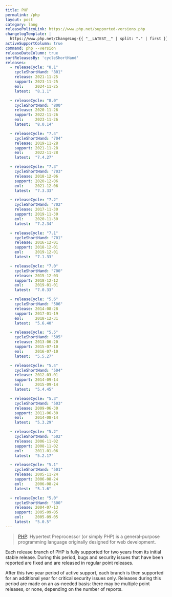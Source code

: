 ```yaml
---
title: PHP
permalink: /php
layout: post
category: lang
releasePolicyLink: https://www.php.net/supported-versions.php
changelogTemplate: |
  https://www.php.net/ChangeLog-{{ "__LATEST__" | split: "." | first }}.php#__LATEST__
activeSupportColumn: true
command: php --version
releaseDateColumn: true
sortReleasesBy: 'cycleShortHand'
releases:
  - releaseCycle: "8.1"
    cycleShortHand: "801"
    release: 2021-11-25
    support: 2023-11-25
    eol:     2024-11-25
    latest:  "8.1.1"

  - releaseCycle: "8.0"
    cycleShortHand: "800"
    release: 2020-11-26
    support: 2022-11-26
    eol:     2023-11-26
    latest:  "8.0.14"

  - releaseCycle: "7.4"
    cycleShortHand: "704"
    release: 2019-11-28
    support: 2021-11-28
    eol:     2022-11-28
    latest:  "7.4.27"

  - releaseCycle: "7.3"
    cycleShortHand: "703"
    release: 2018-12-06
    support: 2020-12-06
    eol:     2021-12-06
    latest:  "7.3.33"

  - releaseCycle: "7.2"
    cycleShortHand: "702"
    release: 2017-11-30
    support: 2019-11-30
    eol:     2020-11-30
    latest:  "7.2.34"

  - releaseCycle: "7.1"
    cycleShortHand: "701"
    release: 2016-12-01
    support: 2018-12-01
    eol:     2019-12-01
    latest:  "7.1.33"

  - releaseCycle: "7.0"
    cycleShortHand: "700"
    release: 2015-12-03
    support: 2018-12-12
    eol:     2019-01-01
    latest:  "7.0.33"

  - releaseCycle: "5.6"
    cycleShortHand: "506"
    release: 2014-08-28
    support: 2017-01-19
    eol:     2018-12-31
    latest:  "5.6.40"

  - releaseCycle: "5.5"
    cycleShortHand: "505"
    release: 2013-06-20
    support: 2015-07-10
    eol:     2016-07-10
    latest:  "5.5.27"

  - releaseCycle: "5.4"
    cycleShortHand: "504"
    release: 2012-03-01
    support: 2014-09-14
    eol:     2015-09-14
    latest:  "5.4.45"

  - releaseCycle: "5.3"
    cycleShortHand: "503"
    release: 2009-06-30
    support: 2011-06-30
    eol:     2014-08-14
    latest:  "5.3.29"

  - releaseCycle: "5.2"
    cycleShortHand: "502"
    release: 2006-11-02
    support: 2008-11-02
    eol:     2011-01-06
    latest:  "5.2.17"

  - releaseCycle: "5.1"
    cycleShortHand: "501"
    release: 2005-11-24
    support: 2006-08-24
    eol:     2006-08-24
    latest:  "5.1.6"

  - releaseCycle: "5.0"
    cycleShortHand: "500"
    release: 2004-07-13
    support: 2005-09-05
    eol:     2005-09-05
    latest:  "5.0.5"
---
```


> [PHP](https://www.php.net/): Hypertext Preprocessor (or simply PHP) is a general-purpose programming language originally designed for web development.

Each release branch of PHP is fully supported for two years from its initial stable release. During this period, bugs and security issues that have been reported are fixed and are released in regular point releases.

After this two year period of active support, each branch is then supported for an additional year for critical security issues only. Releases during this period are made on an as-needed basis: there may be multiple point releases, or none, depending on the number of reports.
